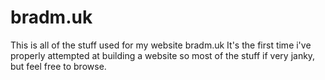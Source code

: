 # bradm.uk

This is all of the stuff used for my website bradm.uk
It's the first time i've properly attempted at building a website so most of the stuff if very janky, but feel free to browse.
